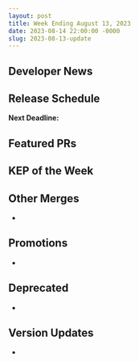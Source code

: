 ```yaml
---
layout: post
title: Week Ending August 13, 2023
date: 2023-08-14 22:00:00 -0000
slug: 2023-08-13-update
---
```


## Developer News


## Release Schedule

**Next Deadline:**


## Featured PRs


## KEP of the Week


## Other Merges

*

## Promotions

*

## Deprecated

*

## Version Updates

*
